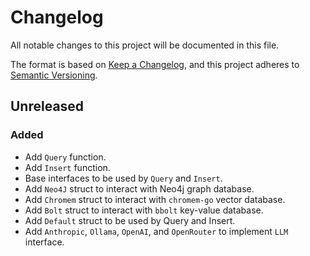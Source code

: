 # Changelog

All notable changes to this project will be documented in this file.

The format is based on [Keep a Changelog](https://keepachangelog.com/en/1.1.0/),
and this project adheres to [Semantic Versioning](https://semver.org/spec/v2.0.0.html).

## Unreleased

### Added

- Add `Query` function.
- Add `Insert` function.
- Base interfaces to be used by `Query` and `Insert`.
- Add `Neo4J` struct to interact with Neo4j graph database.
- Add `Chromem` struct to interact with `chromem-go` vector database.
- Add `Bolt` struct to interact with `bbolt` key-value database.
- Add `Default` struct to be used by Query and Insert.
- Add `Anthropic`, `Ollama`, `OpenAI`, and `OpenRouter` to implement `LLM` interface.
